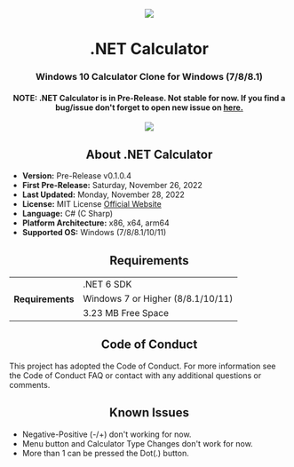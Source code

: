 <p align="center">
  <img src="https://user-images.githubusercontent.com/91411319/204101016-2dc6e3bb-c9e2-4d63-965c-a452e972b022.png">
  <h1 align="center">.NET Calculator</h1>
  <h3 align="center"> Windows 10 Calculator Clone for Windows (7/8/8.1) </h3>
  <h4 align="center"><B>NOTE:</B> .NET Calculator is in Pre-Release. Not stable for now. If you find a bug/issue don't forget to open new issue on <a href="https://github.com/AlperAkca79/dotNETCalculator/issues/new">here.</a></h4>
</p>
<p align="center">
  <img src="https://user-images.githubusercontent.com/91411319/204359239-50e9179f-f410-45e4-b2b9-9004048b1ba2.png">
</p>
<h2 align="center"> About .NET Calculator </h2>
<p>
  <ul>
    <li> <b>Version:</b> Pre-Release v0.1.0.4 </li>
    <li> <b>First Pre-Release:</b> Saturday, November 26, 2022 </li>
    <li> <b>Last Updated:</b> Monday, November 28, 2022 </li>
    <li> <b>License:</b> MIT License <a href="https://mit-license.org/"> Official Website </a> </li>
    <li> <b>Language:</b> C# (C Sharp) </li>
    <li> <b>Platform Architecture:</b> x86, x64, arm64 </li>
    <li> <b>Supported OS:</b> Windows (7/8/8.1/10/11) </li>
  </ul>
</p>
<h2 align="center"> Requirements </h2>
<table align="center">
  <tr>
    <th rowspan="3"> Requirements </th>
    <td> .NET 6 SDK </td>
  </tr>
  <tr>   
    <td> Windows 7 or Higher (8/8.1/10/11) </td>
  </tr>
  <tr>
    <td> 3.23 MB Free Space </td>
  </tr>
</table>
<p>
  <h2 align="center"> Code of Conduct </h2>
  This project has adopted the Code of Conduct. For more information see the Code of Conduct FAQ or contact with any additional questions or comments.
</p>
<p align="center">
  <h2 align="center"> Known Issues </h2>
  <ul>
    <li> Negative-Positive (-/+) don't working for now. </li>
    <li> Menu button and Calculator Type Changes don't work for now. </li>
    <li> More than 1 can be pressed the Dot(.) button. </li>
  </ul>
</p>
